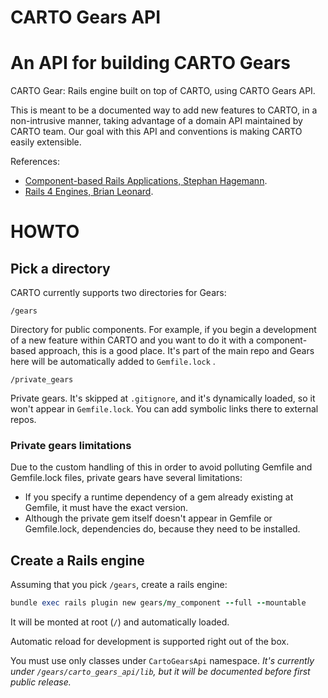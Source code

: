 CARTO Gears API
===============

# An API for building CARTO Gears

CARTO Gear: Rails engine built on top of CARTO, using CARTO Gears API.

This is meant to be a documented way to add new features to CARTO, in a non-intrusive manner,
taking advantage of a domain API maintained by CARTO team. Our goal with this API and conventions is making
CARTO easily extensible.

References:

- [Component-based Rails Applications, Stephan Hagemann](https://leanpub.com/cbra).
- [Rails 4 Engines, Brian Leonard](http://tech.taskrabbit.com/blog/2014/02/11/rails-4-engines/).

# HOWTO

## Pick a directory

CARTO currently supports two directories for Gears:

`/gears`

Directory for public components. For example, if you begin a development of a new feature within CARTO and you want to do it
with a component-based approach, this is a good place. It's part of the main repo and Gears here will be
automatically added to `Gemfile.lock` .

`/private_gears`

Private gears. It's skipped at `.gitignore`, and it's dynamically loaded, so it won't appear in `Gemfile.lock`. You
can add symbolic links there to external repos.

### Private gears limitations

Due to the custom handling of this in order to avoid polluting Gemfile and Gemfile.lock files, private gears
have several limitations:

- If you specify a runtime dependency of a gem already existing at Gemfile, it must have the exact version.
- Although the private gem itself doesn't appear in Gemfile or Gemfile.lock, dependencies do, because they need to be installed.

## Create a Rails engine

Assuming that you pick `/gears`, create a rails engine:

```ruby
bundle exec rails plugin new gears/my_component --full --mountable
```

It will be monted at root (`/`) and automatically loaded.

Automatic reload for development is supported right out of the box.

You must use only classes under `CartoGearsApi` namespace. _It's currently under `/gears/carto_gears_api/lib`,
but it will be documented before first public release._

